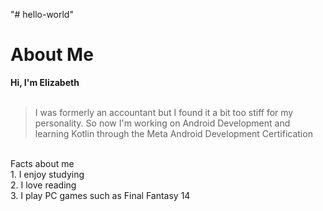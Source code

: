 "# hello-world" <br>
# About Me <br>
**Hi, I'm Elizabeth** <br>
<br>
>I was formerly an accountant but I found it a bit too stiff for my personality. So now I'm working on Android Development and learning Kotlin through the Meta Android Development Certification
<br>
Facts about me
<br>
1. I enjoy studying <br>
2. I love reading <br>
3. I play PC games such as Final Fantasy 14 <br>
